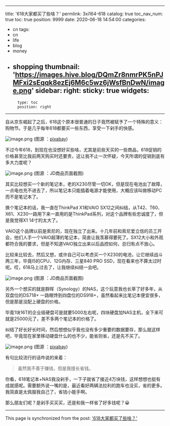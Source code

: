 
---
title: '618大家都买了些啥？'
permlink: 3xi164-618
catalog: true
toc_nav_num: true
toc: true
position: 9999
date: 2020-06-18 14:54:00
categories:
- cn
tags:
- cn
- life
- blog
- money
- shopping
thumbnail: 'https://images.hive.blog/DQmZr8nmrPK5nPJMFxi2sEqqk8ezEj6M6c5wz6jWsfBnDwN/image.png'
sidebar:
    right:
        sticky: true
widgets:
    -
        type: toc
        position: right
---


自从京东崛起了之后，618这个原本很普通的日子竟然被赋予了一个特殊的意义：购物节。于是几乎每年618都要买一些东西，享受一下剁手的快感。


![image.png](https://images.hive.blog/DQmZr8nmrPK5nPJMFxi2sEqqk8ezEj6M6c5wz6jWsfBnDwN/image.png)
(图源 ：[pixabay](https://pixabay.com/))

不过今年618，到现在也没想好买些啥，尤其是前些天买的一些商品，618促销的价格甚至比我前两天购买时还要贵，这让我不止一次怀疑，今天所谓的促销到底有多大力度呢？

![image.png](https://images.hive.blog/DQmdD8izCnBqCucQyGXqurXGcvgLMHPMZn9mRoSwLQyGFfM/image.png)
(图源 ：JD商品页面截图)

其实比较想买一个新的笔记本，老的X230尽管一切OK，但是现在电池出了故障，一点电也充不进去了，所以笔记本只能插着电源才能使用，大概应该叫做移动PC而不是笔记本了。

换个笔记本的话，我一直在ThinkPad X1和VAIO SX12之间纠结，从T42、T60、X61、X230一路用下来一直用的是ThinkPad系列，对这个品牌有些忠诚度了，但是我觉得X1 14寸的太大了。

VAIO这个品牌以前是索尼的，现在独立了出来。十几年前和索尼爱立信的员工开会，他们人手一个VAIO超薄的笔记本，简直让我羡慕得要死了。SX12大小和外观都符合我的要求，但是不知道VAIO独立出来以后品控如何，总归有点不放心。

比较来比较去，然后又想，或许自己可以考虑买一个X230的电池，让它继续战斗两三年，毕竟I5的CPU、12G内存、三星840 PRO SSD，现在看来也不算太过时呢。哎，618马上过去了，让我继续纠结一会吧。


![image.png](https://images.hive.blog/DQmP2miNbmUWMtrPkryRSuy3bYBxymggJC7gUMkkLzPqHFp/image.png)
(图源 ：JD商品页面截图)

另外一个想买的就是群晖（Synology）的NAS，这个玩意我也长草了好多年，从双盘位的DS718+ 一路眼馋到四盘位的DS918+，虽然看起来比笔记本便宜很多，但是那是没配上硬盘的价格。

毕竟1块16T的企业级硬盘可是就要5000左右呢，四块硬盘加NAS主机，全下来可就是25000元了，差不多两个笔记本的价格了。

纠结了好长好长时间，然后想想似乎我也没有多少重要的数据要存，那么就这样吧，毕竟现在家里移动硬盘什么的也不少，能省则省，还是先不买了。


![image.png](https://images.hive.blog/DQmNoBSmtzmtneGd8CwmGK49H1UZpyADZEjZFaAFyqy4PN7/image.png)
(图源 ：[pixabay](https://pixabay.com/))

有句比较流行的话咋说的来着：
>虽然我不善于赚钱，但是我擅长省钱。

你看，618笔记本+NAS我没剁手，一下子就省了接近4万块钱，这样想想也挺有成就感呢。需要额外说一嘴的是，最近看好两辆法拉利的跑车也没买，省的更多。我简直是太佩服我自己了，省钱小能手啊。

那么朋友们呢？是剁手买买买，还是和我一样省了好多钱呢？😀

- - -

This page is synchronized from the post: ['618大家都买了些啥？'](https://steemit.com/@oflyhigh/3xi164-618)
